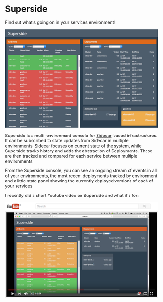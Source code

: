 Superside
=========

Find out what's going on in your services environment!

![Superside Screenshot](images/SuperSideOverview1.jpg)

Superside is a multi-environment console for
[Sidecar](https://github.com/newrelic/sidecar)-based infrastructures. It can be
subscribed to state updates from Sidecar in multiple environments. Sidecar
focuses on current state of the system, while Superside tracks history and adds
the abstraction of Deployments. These are then tracked and compared for each
service between multiple environments.

From the Superside console, you can see an ongoing stream of events in all of
your environments, the most recent deployments tracked by environment and a
little state panel showing the currently deployed versions of each of your
services

I recently did a short Youtube video on Superside and what it's for:

[![Superside Youtube](images/SupersideYoutube.png)](https://youtu.be/L6fsPiZcK6g)
